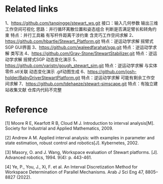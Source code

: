 # Related links

1、<https://github.com/tanqingge/stewart_ws.git>
接口：输入几何参数 输出三维工作空间可视化
思路：并行循环离散位置和姿态组合 判断是否满足臂长和转角约束
特点：并行工具箱 有写杆件距离干涉约束 含灵巧工作空间求解
2、<https://github.com/hbartle/Stewart_Platform.git>
特点：逆运动学求解 摇臂式SGP GUI界面
3、<https://github.com/waleedfarahat/sgp.git>
特点：逆运动学求解 类写法
4、<https://github.com/Gray-Stone/StewartStabilizer.git>
特点：逆运动学求解 摇臂式SGP 动态变化演示
5、<https://github.com/varistn/gough_stewart_sim.git>
特点：逆运动学求解 与实体零件.stl关联 动态变化演示 .gif动图生成
6、<https://github.com/josh-holder/BabyDriverStewartPlatform.git>
特点：逆运动学求解 可能有剩余工作空间求解
7、<https://github.com/tdehaeze/stewart-simscape.git>
特点：有独立建站收集文献 仓库内代码不完整

# Reference

[1] Moore R E, Kearfott R B, Cloud M J. Introduction to interval analysis[M]. Society for Industrial and
Applied Mathematics, 2009.

[2] Andrew A M. Applied interval analysis: with examples in parameter and state estimation, robust control
and robotics[J]. Kybernetes, 2002.

[3] Masory, O. and J. Wang, Workspace evaluation of Stewart platforms. [J]. Advanced robotics, 1994. 9(4):
p. 443-461.

[4] Ye, P., You, J., Xi, F. et al. An Interval Discretization Method for Workspace Determination of Parallel Mechanisms. Arab J Sci Eng 47, 8805–8827 (2022).
